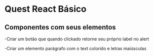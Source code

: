# Quest React Básico

## Componentes com seus elementos 
-Criar um botão que quando clickado retorne seu próprio label no alert

-Criar um elemento parágrafo com o text colorido e letras maiúsculas

